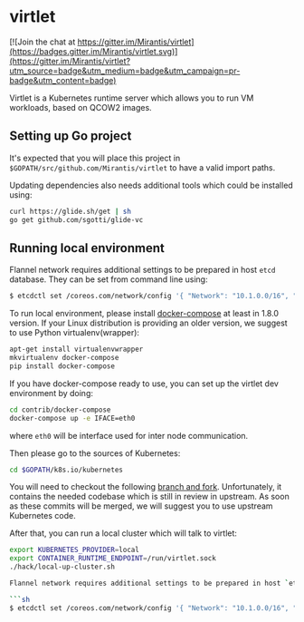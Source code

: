 # virtlet

[![Join the chat at https://gitter.im/Mirantis/virtlet](https://badges.gitter.im/Mirantis/virtlet.svg)](https://gitter.im/Mirantis/virtlet?utm_source=badge&utm_medium=badge&utm_campaign=pr-badge&utm_content=badge)

Virtlet is a Kubernetes runtime server which allows you to run VM workloads, based on QCOW2 images.

## Setting up Go project

It's expected that you will place this project in `$GOPATH/src/github.com/Mirantis/virtlet` to have a valid import paths.

Updating dependencies also needs additional tools which could be installed using:

```sh
curl https://glide.sh/get | sh
go get github.com/sgotti/glide-vc
```

## Running local environment

Flannel network requires additional settings to be prepared in host `etcd` database. They can be set from command line using:

```sh
$ etcdctl set /coreos.com/network/config '{ "Network": "10.1.0.0/16", "Backend": { "Type": "host-gw" } }'
```

To run local environment, please install [docker-compose](https://pypi.python.org/pypi/docker-compose)
at least in 1.8.0 version. If your Linux distribution is providing an older version, we suggest to
use Python virtualenv(wrapper):

```sh
apt-get install virtualenvwrapper
mkvirtualenv docker-compose
pip install docker-compose
```

If you have docker-compose ready to use, you can set up the virtlet dev environment by doing:

```sh
cd contrib/docker-compose
docker-compose up -e IFACE=eth0
```

where `eth0` will be interface used for inter node communication.

Then please go to the sources of Kubernetes:

```sh
cd $GOPATH/k8s.io/kubernetes
```

You will need to checkout the following [branch and fork](https://github.com/nhlfr/kubernetes/tree/syncpod-virtlet).
Unfortunately, it contains the needed codebase which is still in review in upstream. As soon as these
commits will be merged, we will suggest you to use upstream Kubernetes code.

After that, you can run a local cluster which will talk to virtlet:

```sh
export KUBERNETES_PROVIDER=local
export CONTAINER_RUNTIME_ENDPOINT=/run/virtlet.sock
./hack/local-up-cluster.sh

Flannel network requires additional settings to be prepared in host `etcd` database. They can be set from command line using:

```sh
$ etcdctl set /coreos.com/network/config '{ "Network": "10.1.0.0/16", "Backend": { "Type": "host-gw" } }'
```
